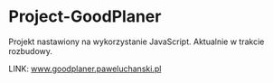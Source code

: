 # Project-GoodPlaner

Projekt nastawiony na wykorzystanie JavaScript.
Aktualnie w trakcie rozbudowy.

LINK: www.goodplaner.paweluchanski.pl
